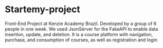 # Startemy-project
Front-End Project at Kenzie Academy Brazil. Developed by a group of 6 people in one week. We used JsonServer for the FakeAPI to enable data insertion, update, and deletion. It is a course platform with navigation, purchase, and consumption of courses, as well as registration and login
